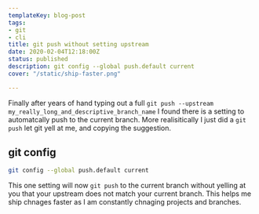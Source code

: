 ```yaml
---
templateKey: blog-post
tags:
- git
- cli
title: git push without setting upstream
date: 2020-02-04T12:18:00Z
status: published
description: git config --global push.default current
cover: "/static/ship-faster.png"

---
```


Finally after years of hand typing out a full `git push --upstream
my_really_long_and_descriptive_branch_name` I found there is a setting to
automatcally push to the current branch. More realisitically I just did a `git
push` let git yell at me, and copying the suggestion.

## git config

``` bash
git config --global push.default current
```

This one setting will now `git push` to the current branch without yelling at
you that your upstream does not match your current branch.  This helps me ship
chnages faster as I am constantly chnaging projects and branches.

